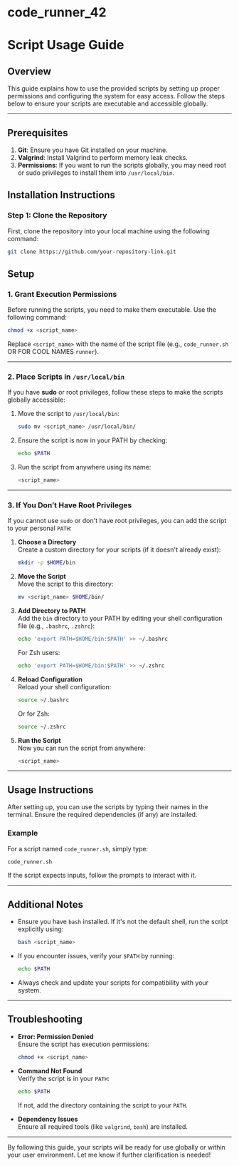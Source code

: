 # code_runner_42

# **Script Usage Guide**

## **Overview**
This guide explains how to use the provided scripts by setting up proper permissions and configuring the system for easy access. Follow the steps below to ensure your scripts are executable and accessible globally.

---

## Prerequisites

1. **Git**: Ensure you have Git installed on your machine.
2. **Valgrind**: Install Valgrind to perform memory leak checks.
3. **Permissions**: If you want to run the scripts globally, you may need root or sudo privileges to install them into `/usr/local/bin`.

## Installation Instructions

### Step 1: Clone the Repository

First, clone the repository into your local machine using the following command:

```bash
git clone https://github.com/your-repository-link.git
```

## **Setup**

### **1. Grant Execution Permissions**
Before running the scripts, you need to make them executable. Use the following command:
```bash
chmod +x <script_name>
```
Replace `<script_name>` with the name of the script file (e.g., `code_runner.sh` OR FOR COOL NAMES `runner`).

---

### **2. Place Scripts in `/usr/local/bin`** 
If you have **sudo** or root privileges, follow these steps to make the scripts globally accessible:

1. Move the script to `/usr/local/bin`:
   ```bash
   sudo mv <script_name> /usr/local/bin/
   ```
2. Ensure the script is now in your PATH by checking:
   ```bash
   echo $PATH
   ```
3. Run the script from anywhere using its name:
   ```bash
   <script_name>
   ```

---

### **3. If You Don’t Have Root Privileges**
If you cannot use `sudo` or don't have root privileges, you can add the script to your personal `PATH`:

1. **Choose a Directory**  
   Create a custom directory for your scripts (if it doesn't already exist):
   ```bash
   mkdir -p $HOME/bin
   ```

2. **Move the Script**  
   Move the script to this directory:
   ```bash
   mv <script_name> $HOME/bin/
   ```

3. **Add Directory to PATH**  
   Add the `bin` directory to your PATH by editing your shell configuration file (e.g., `.bashrc`, `.zshrc`):
   ```bash
   echo 'export PATH=$HOME/bin:$PATH' >> ~/.bashrc
   ```
   For Zsh users:
   ```bash
   echo 'export PATH=$HOME/bin:$PATH' >> ~/.zshrc
   ```

4. **Reload Configuration**  
   Reload your shell configuration:
   ```bash
   source ~/.bashrc
   ```
   Or for Zsh:
   ```bash
   source ~/.zshrc
   ```

5. **Run the Script**  
   Now you can run the script from anywhere:
   ```bash
   <script_name>
   ```

---

## **Usage Instructions**
After setting up, you can use the scripts by typing their names in the terminal. Ensure the required dependencies (if any) are installed.

### **Example**
For a script named `code_runner.sh`, simply type:
```bash
code_runner.sh
```

If the script expects inputs, follow the prompts to interact with it.

---

## **Additional Notes**
- Ensure you have `bash` installed. If it's not the default shell, run the script explicitly using:
  ```bash
  bash <script_name>
  ```
- If you encounter issues, verify your `$PATH` by running:
  ```bash
  echo $PATH
  ```
- Always check and update your scripts for compatibility with your system.

---

## **Troubleshooting**
- **Error: Permission Denied**  
  Ensure the script has execution permissions:
  ```bash
  chmod +x <script_name>
  ```

- **Command Not Found**  
  Verify the script is in your `PATH`:
  ```bash
  echo $PATH
  ```
  If not, add the directory containing the script to your `PATH`.

- **Dependency Issues**  
  Ensure all required tools (like `valgrind`, `bash`) are installed.

---

By following this guide, your scripts will be ready for use globally or within your user environment. Let me know if further clarification is needed!

